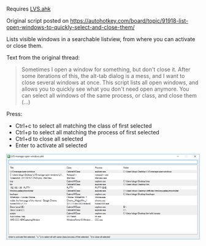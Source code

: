 
Requires [LVS.ahk](https://github.com/diogo0258/lvs)

Original script posted on <https://autohotkey.com/board/topic/91918-list-open-windows-to-quickly-select-and-close-them/>

Lists visible windows in a searchable listview, from where you can activate or close them.

Text from the original thread:
> Sometimes I open a window for something, but don't close it. After some iterations of this, the alt-tab dialog is a mess, and I want to close several windows at once.
> This script lists all open windows, and allows you to quickly see what you don't need open anymore. You can select all windows of the same process, or class, and close them (...)


Press:
- Ctrl+c to select all matching the class of first selected
- Ctrl+p to select all matching the process of first selected
- Ctrl+d to close all selected
- Enter to activate all selected

![demo](https://github.com/diogo0258/lvs-manage-open-windows/raw/master/demo.png)

